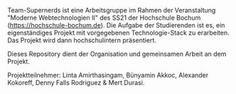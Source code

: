 Team-Supernerds ist eine Arbeitsgruppe im Rahmen der Veranstaltung "Moderne Webtechnologien II" des SS21 der Hochschule Bochum (https://hochschule-bochum.de). Die Aufgabe der Studierenden ist es, ein eigenständiges Projekt mit vorgegebenen Technologie-Stack zu erarbeiten. Das Projekt wird dann hochschulintern präsentiert.

Dieses Repository dient der Organisation und gemeinsamen Arbeit an dem Projekt.

Projektteilnehmer: Linta Amirthasingam, Bünyamin Akkoc, Alexander Kokoreff, Denny Falls Rodriguez & Mert Durasi.
